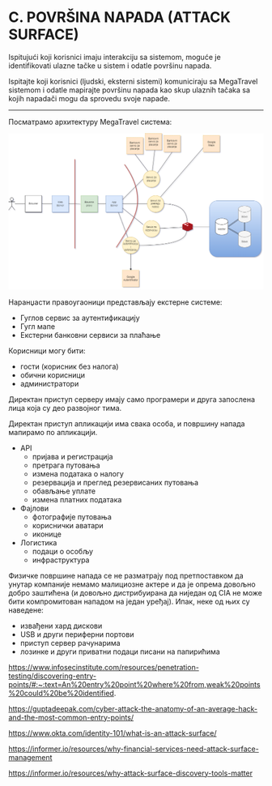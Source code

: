 # C. POVRŠINA NAPADA (ATTACK SURFACE)

Ispitujući koji korisnici imaju interakciju sa sistemom, moguće je identifikovati ulazne tačke u sistem i odatle površinu napada.

Ispitajte koji korisnici (ljudski, eksterni sistemi) komuniciraju sa MegaTravel sistemom i odatle mapirajte površinu napada kao skup ulaznih tačaka sa kojih napadači mogu da sprovedu svoje napade.

---

Посматрамо архитектуру MegaTravel система:

![image](MegaTravel_arhitektura.png)

Наранџасти правоугаоници представљају екстерне системе:

- Гуглов сервис за аутентификацију
- Гугл мапе
- Екстерни банковни сервиси за плаћање

Корисници могу бити:

- гости (корисник без налога)
- обични корисници
- администратори

Директан приступ серверу имају само програмери и друга запослена лица која су део развојног тима.

Директан приступ апликацији има свака особа, и површину напада мапирамо по апликацији.

- API
  - пријава и регистрација
  - претрага путовања
  - измена података о налогу
  - резервација и преглед резервисаних путовања
  - обављање уплате
  - измена платних података
- Фајлови
  - фотографије путовања
  - кориснички аватари
  - иконице
- Логистика
  - подаци о особљу
  - инфраструктура



Физичке површине напада се не разматрају под претпоставком да унутар компаније немамо малициозне актере и да је опрема довољно добро заштићена (и довољно дистрибуирана да ниједан од CIA не може бити компромитован нападом на један уређај). 
Ипак, неке од њих су наведене:
- извађени хард дискови
- USB и други периферни портови
- приступ сервер рачунарима
- лозинке и други приватни подаци писани на папирићима

https://www.infosecinstitute.com/resources/penetration-testing/discovering-entry-points/#:~:text=An%20entry%20point%20where%20from,weak%20points%20could%20be%20identified.

https://guptadeepak.com/cyber-attack-the-anatomy-of-an-average-hack-and-the-most-common-entry-points/

https://www.okta.com/identity-101/what-is-an-attack-surface/

https://informer.io/resources/why-financial-services-need-attack-surface-management

https://informer.io/resources/why-attack-surface-discovery-tools-matter